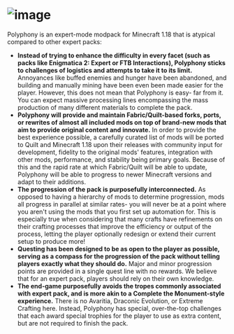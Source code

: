 # ![image](https://i.imgur.com/vkSJVj0.png)

Polyphony is an expert-mode modpack for Minecraft 1.18 that is atypical compared to other expert packs:
* **Instead of trying to enhance the difficulty in every facet (such as packs like Enigmatica 2: Expert or FTB Interactions), Polyphony sticks to challenges of logistics and attempts to take it to its limit.** Annoyances like buffed enemies and hunger have been abandoned, and building and manually mining have been even been made easier for the player. However, this does not mean that Polyphony is easy- far from it. You can expect massive processing lines encompassing the mass production of many different materials to complete the pack.
* **Polyphony will provide and maintain Fabric/Quilt-based forks, ports, or rewrites of almost all included mods on top of brand-new mods that aim to provide original content and innovate.** In order to provide the best experience possible, a carefully curated list of mods will be ported to Quilt and Minecraft 1.18 upon their releases with community input for development, fidelity to the original mods' features, integration with other mods, performance, and stability being primary goals. Because of this and the rapid rate at which Fabric/Quilt will be able to update, Polyphony will be able to progress to newer Minecraft versions and adapt to their additions.
* **The progression of the pack is purposefully interconnected.** As opposed to having a hierarchy of mods to determine progression, mods all progress in parallel at similar rates- you will never be at a point where you aren't using the mods that you first set up automation for. This is especially true when considering that many crafts have refinements on their crafting processes that improve the efficiency or output of the process, letting the player optionally redesign or extend their current setup to produce more!
* **Questing has been designed to be as open to the player as possible, serving as a compass for the progression of the pack without telling players exactly what they should do.** Major and minor progression points are provided in a single quest line with no rewards. We believe that for an expert pack, players should rely on their own knowledge.
* **The end-game purposefully avoids the tropes commonly associated with expert pack, and is more akin to a Complete the Monument-style experience.** There is no Avaritia, Draconic Evolution, or Extreme Crafting here. Instead, Polyphony has special, over-the-top challenges that each award special trophies for the player to use as extra content, but are not required to finish the pack.
